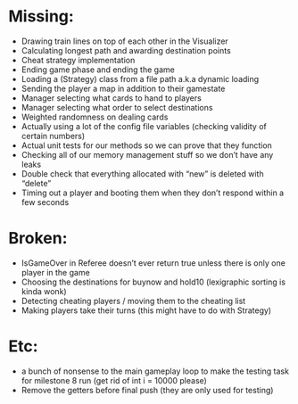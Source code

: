 # Missing:

  - Drawing train lines on top of each other in the Visualizer
  - Calculating longest path and awarding destination points
  - Cheat strategy implementation
  - Ending game phase and ending the game
  - Loading a (Strategy) class from a file path a.k.a dynamic loading
  - Sending the player a map in addition to their gamestate
  - Manager selecting what cards to hand to players
  - Manager selecting what order to select destinations
  - Weighted randomness on dealing cards
  - Actually using a lot of the config file variables (checking validity of certain numbers)
  - Actual unit tests for our methods so we can prove that they function
  - Checking all of our memory management stuff so we don’t have any leaks
  - Double check that everything allocated with “new” is deleted with “delete”
  - Timing out a player and booting them when they don’t respond within a few seconds

# Broken:
  - IsGameOver in Referee doesn’t ever return true unless there is only one player in the game
  - Choosing the destinations for buynow and hold10 (lexigraphic sorting is kinda wonk)
  - Detecting cheating players / moving them to the cheating list
  - Making players take their turns (this might have to do with Strategy)


# Etc:
  - a bunch of nonsense to the main gameplay loop to make the testing task for milestone 8 run (get rid of int i = 10000 please)
  - Remove the getters before final push (they are only used for testing)
